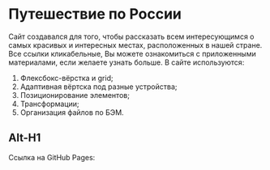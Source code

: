 # Путешествие по России

Сайт создавался для того, чтобы рассказать всем интересующимся о самых красивых и интересных местах, расположенных в нашей стране. Все ссылки кликабельные, Вы можете ознакомиться с приложенными материалами, если желаете узнать больше. В сайте используются:

1. Флексбокс-вёрстка и grid;
2. Адаптивная вёртска под разные устройства;
3. Позиционирование элементов;
4. Трансформации;
5. Организация файлов по БЭМ.

Alt-H1
------

Ссылка на GitHub Pages:


